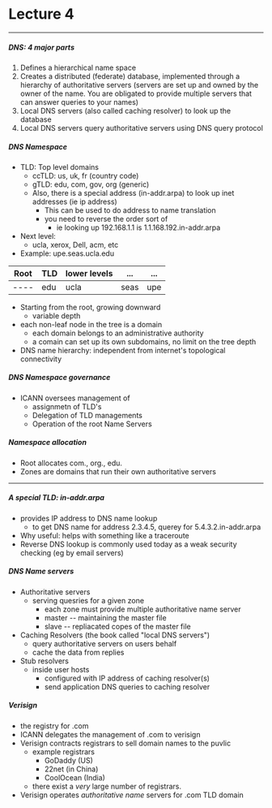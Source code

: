 <h1>Lecture 4</h1>

---

<h5>DNS: 4 major parts</h5>

1. Defines a hierarchical name space
2. Creates a distributed (federate) database, implemented through a hierarchy of authoritative servers (servers are set up and owned by the owner of the name. You are obligated to provide multiple servers that can answer queries to your names)
3. Local DNS servers (also called caching resolver) to look up the database
4. Local DNS servers query authoritative servers using DNS query protocol

<h5>DNS Namespace</h5>

  * TLD: Top level domains
      - ccTLD: us, uk, fr (country code)
      - gTLD: edu, com, gov, org (generic)
      - Also, there is a special address (in-addr.arpa) to look up inet addresses (ie ip address)
          + This can be used to do address to name translation
          + you need to reverse the order sort of   
              * ie looking up 192.168.1.1 is 1.1.168.192.in-addr.arpa
  * Next level:
      - ucla, xerox, Dell, acm, etc
  * Example: upe.seas.ucla.edu

| Root | TLD | lower levels | ... | ... |
| ---- | --- | ------------- | --- | --- |
| ---- | edu |  ucla   | seas | upe |

  * Starting from the root, growing downward
      - variable depth
  * each non-leaf node in the tree is a domain
      - each domain belongs to an administrative authority
      - a comain can set up its own subdomains, no limit on the tree depth
  * DNS name hierarchy: independent from internet's topological connectivity

<h5>DNS Namespace governance</h5>

  * ICANN oversees management of    
      - assignmetn of TLD's
      - Delegation of TLD managements
      - Operation of the root Name Servers

<h5>Namespace allocation</h5>

  * Root allocates com., org., edu.
  * Zones are domains that run their own authoritative servers

---

<h5>A special TLD: in-addr.arpa</h5>

  * provides IP address to DNS name lookup
      - to get DNS name for address 2.3.4.5, querey for 5.4.3.2.in-addr.arpa
  * Why useful: helps with something like a traceroute
  * Reverse DNS lookup is commonly used today as a weak security checking (eg by email servers)

<h5>DNS Name servers</h5>

  * Authoritative servers
      - serving quesries for a given zone
          + each zone must provide multiple authoritative name server
          + master -- maintaining the master file
          + slave -- repliacated copes of the master file
  * Caching Resolvers (the book called "local DNS servers")
      - query authoritative servers on users behalf
      - cache the data from replies
  * Stub resolvers
      - inside user hosts
          + configured with IP address of caching resolver(s)
          + send application DNS queries to caching resolver

<h5>Verisign</h5>

  * the registry for .com
  * ICANN delegates the management of .com to verisign
  * Verisign contracts registrars to sell domain names to the puvlic
      - example registrars
          + GoDaddy (US)
          + 22net (in China)
          + CoolOcean (India)
      - there exist a *very* large number of registrars.
  * Verisign operates *authoritative name* servers for .com TLD domain
